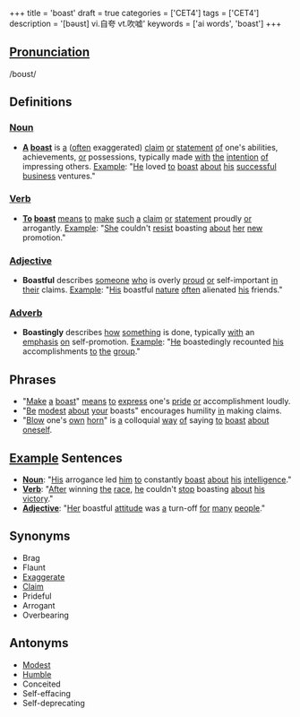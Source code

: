 +++
title = 'boast'
draft = true
categories = ['CET4']
tags = ['CET4']
description = '[bəust] vi.自夸 vt.吹嘘'
keywords = ['ai words', 'boast']
+++

## [Pronunciation](/en/post/pronunciation/)
/boʊst/

## Definitions
### [Noun](/en/post/noun/)
- **[A](/en/post/a/) [boast](/en/post/boast/)** is [a](/en/post/a/) ([often](/en/post/often/) exaggerated) [claim](/en/post/claim/) [or](/en/post/or/) [statement](/en/post/statement/) [of](/en/post/of/) one's abilities, achievements, [or](/en/post/or/) possessions, typically made [with](/en/post/with/) [the](/en/post/the/) [intention](/en/post/intention/) [of](/en/post/of/) impressing others. [Example](/en/post/example/): "[He](/en/post/he/) loved [to](/en/post/to/) [boast](/en/post/boast/) [about](/en/post/about/) [his](/en/post/his/) [successful](/en/post/successful/) [business](/en/post/business/) ventures."

### [Verb](/en/post/verb/)
- **[To](/en/post/to/) [boast](/en/post/boast/)** [means](/en/post/means/) [to](/en/post/to/) [make](/en/post/make/) [such](/en/post/such/) [a](/en/post/a/) [claim](/en/post/claim/) [or](/en/post/or/) [statement](/en/post/statement/) proudly [or](/en/post/or/) arrogantly. [Example](/en/post/example/): "[She](/en/post/she/) couldn't [resist](/en/post/resist/) boasting [about](/en/post/about/) [her](/en/post/her/) [new](/en/post/new/) promotion."

### [Adjective](/en/post/adjective/)
- **Boastful** describes [someone](/en/post/someone/) [who](/en/post/who/) is overly [proud](/en/post/proud/) [or](/en/post/or/) self-important [in](/en/post/in/) [their](/en/post/their/) claims. [Example](/en/post/example/): "[His](/en/post/his/) boastful [nature](/en/post/nature/) [often](/en/post/often/) alienated [his](/en/post/his/) friends."

### [Adverb](/en/post/adverb/)
- **Boastingly** describes [how](/en/post/how/) [something](/en/post/something/) is done, typically [with](/en/post/with/) an [emphasis](/en/post/emphasis/) [on](/en/post/on/) self-promotion. [Example](/en/post/example/): "[He](/en/post/he/) boastedingly recounted [his](/en/post/his/) accomplishments [to](/en/post/to/) [the](/en/post/the/) [group](/en/post/group/)."

## Phrases
- "[Make](/en/post/make/) [a](/en/post/a/) [boast](/en/post/boast/)" [means](/en/post/means/) [to](/en/post/to/) [express](/en/post/express/) one's [pride](/en/post/pride/) [or](/en/post/or/) accomplishment loudly.
- "[Be](/en/post/be/) [modest](/en/post/modest/) [about](/en/post/about/) [your](/en/post/your/) boasts" encourages humility [in](/en/post/in/) making claims.
- "[Blow](/en/post/blow/) one's [own](/en/post/own/) [horn](/en/post/horn/)" is [a](/en/post/a/) colloquial [way](/en/post/way/) [of](/en/post/of/) saying [to](/en/post/to/) [boast](/en/post/boast/) [about](/en/post/about/) [oneself](/en/post/oneself/).

## [Example](/en/post/example/) Sentences
- **[Noun](/en/post/noun/)**: "[His](/en/post/his/) arrogance led [him](/en/post/him/) [to](/en/post/to/) constantly [boast](/en/post/boast/) [about](/en/post/about/) [his](/en/post/his/) [intelligence](/en/post/intelligence/)."
- **[Verb](/en/post/verb/)**: "[After](/en/post/after/) winning [the](/en/post/the/) [race](/en/post/race/), [he](/en/post/he/) couldn't [stop](/en/post/stop/) boasting [about](/en/post/about/) [his](/en/post/his/) [victory](/en/post/victory/)."
- **[Adjective](/en/post/adjective/)**: "[Her](/en/post/her/) boastful [attitude](/en/post/attitude/) was [a](/en/post/a/) turn-off [for](/en/post/for/) [many](/en/post/many/) [people](/en/post/people/)."

## Synonyms
- Brag
- Flaunt
- [Exaggerate](/en/post/exaggerate/)
- [Claim](/en/post/claim/)
- Prideful
- Arrogant
- Overbearing

## Antonyms
- [Modest](/en/post/modest/)
- [Humble](/en/post/humble/)
- Conceited
- Self-effacing
- Self-deprecating
